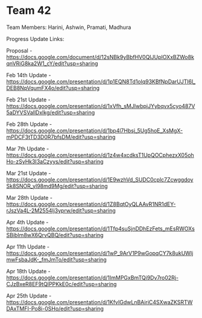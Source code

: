 # Team 42
Team Members: Harini, Ashwin, Pramati, Madhura   

Progress Update Links:

Proposal - https://docs.google.com/document/d/12sNBk9yBbfHV0QIJUpIOXxBZWo8kqnVRiG8ka2W1_cY/edit?usp=sharing    

Feb 14th Update - https://docs.google.com/presentation/d/1p1EQN8Td1olq93KBfNpDarUJTl6l_DEB8NpVqumFX4o/edit?usp=sharing   

Feb 21st Update - https://docs.google.com/presentation/d/1xVfh_sMJIwbpjJYybqvx5cyo487V5aDYVSVallDxIkg/edit?usp=sharing

Feb 28th Update - https://docs.google.com/presentation/d/1bp4l7Hbsj_5Ug5hoE_XsMgX-mPDCF3tTD3D0R7bfsDM/edit?usp=sharing

Mar 7th Update - https://docs.google.com/presentation/d/1z4w4xcdksT1UpQOCphezxX05ohHo-zSyHk3I3aCzyys/edit?usp=sharing

Mar 21st Update - https://docs.google.com/presentation/d/1E9wzhVd_SUDC0cplc7ZcwggdoySk8SNOR_yl98md9Mg/edit?usp=sharing

Mar 28th Update - https://docs.google.com/presentation/d/1Z8BqtOyQLAAvR1NR1dEY-rJszVa4L-2M2554lj3yprw/edit?usp=sharing

Apr 4th Update - https://docs.google.com/presentation/d/1Tfp4suSjnDDhEzFets_mEsRWOXsSBibIm8wX6QrvQBQ/edit?usp=sharing

Apr 11th Update - https://docs.google.com/presentation/d/1wP_9ArV1P9wGopqCY7k8ukUWIjmwFsbaJdK-_fmJmTo/edit?usp=sharing

Apr 18th Update - https://docs.google.com/presentation/d/1ImMPGxBmTQi9Dv7ro02Rj-CJzBxeR8EF9tQIPPKkE0c/edit?usp=sharing

Apr 25th Update - https://docs.google.com/presentation/d/1KfvIGdwLnBAiriC4SXwaZKSRTWDAxTMFI-Po8i-0SHo/edit?usp=sharing
